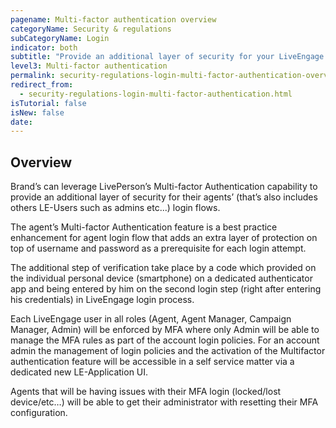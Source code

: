 ```yaml
---
pagename: Multi-factor authentication overview
categoryName: Security & regulations
subCategoryName: Login
indicator: both
subtitle: "Provide an additional layer of security for your LiveEngage's users' login flows"
level3: Multi-factor authentication
permalink: security-regulations-login-multi-factor-authentication-overview.html
redirect_from:
  - security-regulations-login-multi-factor-authentication.html
isTutorial: false
isNew: false
date:
---
```

## Overview

Brand’s can leverage LivePerson’s Multi-factor Authentication capability to provide an additional layer of security for their agents’ (that’s also includes others LE-Users such as admins etc...) login flows.

The agent’s Multi-factor Authentication feature is a best practice enhancement for agent login flow that adds an extra layer of protection on top of username and password as a prerequisite for each login attempt.

The additional step of verification take place by a code which provided on the individual personal device (smartphone) on a dedicated authenticator app and being entered by him on the second login step (right after entering his credentials) in LiveEngage login process.

Each LiveEngage user in all roles (Agent, Agent Manager, Campaign Manager, Admin) will be enforced by MFA where only Admin will be able to manage the MFA rules as part of the account login policies.
For an account admin the management of login policies and the activation of the Multifactor authentication feature will be accessible in a self service matter via a dedicated new LE-Application UI.

Agents that will be having issues with their MFA login (locked/lost device/etc…) will be able to get their administrator with resetting their MFA configuration.

